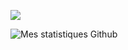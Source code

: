 ![](https://github-readme-stats.vercel.app/api/top-langs/?username=cactt4ck&langs_count=8&card_width=250&theme=tokyonight&bg_color=2F3136&text_color=fff&title_color=7289DA&hide_border=true)

![Mes statistiques Github](https://github-readme-stats.vercel.app/api?username=cactt4ck&count_private=true&show_icons=true)

<!--
**CacTt4ck/CacTt4ck** is a ✨ _special_ ✨ repository because its `README.md` (this file) appears on your GitHub profile.

Here are some ideas to get you started:

- 🔭 I’m currently working on ...
- 🌱 I’m currently learning ...
- 👯 I’m looking to collaborate on ...
- 🤔 I’m looking for help with ...
- 💬 Ask me about ...
- 📫 How to reach me: ...
- 😄 Pronouns: ...
- ⚡ Fun fact: ...
-->
